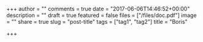 +++
author = ""
comments = true
date = "2017-06-06T14:46:52+00:00"
description = ""
draft = true
featured = false
files = ["/files/doc.pdf"]
image = ""
share = true
slug = "post-title"
tags = ["tag1", "tag2"]
title = "Boris"

+++
